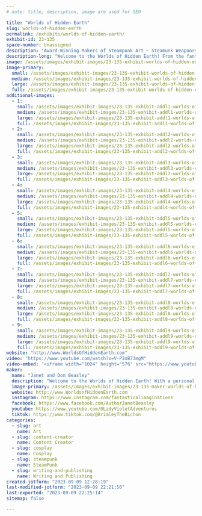 ```yaml
---
# note: title, description, image are used for SEO

title: "Worlds of Hidden Earth"
slug: worlds-of-hidden-earth
permalink: /exhibits/worlds-of-hidden-earth/
exhibit-id: 23-135
space-number: Unassigned
description: "Award-Winning Makers of Steampunk Art ~ Steamunk Weaponry ~ Fantastical AI ~ High Fantasy Adventures"
description-long: "Welcome to the Worlds of Hidden Earth! From the fantastical imaginations of Don and Janet, creative makers since the 1980s, comes a universe of new worlds chock full of treasures, surprises, and discoveries! You'll definitely want to add their exhibit to your must-see list! Feast your eyes on their amazing Award-winning Steampunk Artistry including 3D Steampunk Weaponry and Steampunk Armor, AI Fantasy Graphics all of which are emcompassed into their Epic High Fantasy Series: Worlds of Hidden Earth. Meet the amazing makers, Don and Janet, to get their autographs and/or take photos. From the Worlds of Hidden Earth Series prepare to meet n' greet - take photos - and get autographs from the author, Janet Beasley, the main character Iona the warrior queen, her sidekick Wiskee, and Sir Bwana from Book 7 Planet Fire. Balthazar's (award-winning) warrior armor will be on display too - another creative piece and character (an automaton, hand crafted by Don and Janet) from Book 7 Planet Fire! Don and Janet have collectively combined all of their award-winning talents as makers into a fantasical realm you have to experience to believe!    "
image: /assets/images/exhibit-images/23-135-exhibit-worlds-of-hidden-earth-banner-steampunk-wohe-large.jpg
image-primary: 
  small: /assets/images/exhibit-images/23-135-exhibit-worlds-of-hidden-earth-banner-steampunk-wohe-small.jpg
  medium: /assets/images/exhibit-images/23-135-exhibit-worlds-of-hidden-earth-banner-steampunk-wohe-medium.jpg
  large: /assets/images/exhibit-images/23-135-exhibit-worlds-of-hidden-earth-banner-steampunk-wohe-large.jpg
  full: /assets/images/exhibit-images/23-135-exhibit-worlds-of-hidden-earth-banner-steampunk-wohe-full.jpg
additional-images: 
  - 1:
    small: /assets/images/exhibit-images/23-135-exhibit-addl1-worlds-of-hidden-earth-00000-best-with-brimley-small.jpg
    medium: /assets/images/exhibit-images/23-135-exhibit-addl1-worlds-of-hidden-earth-00000-best-with-brimley-medium.jpg
    large: /assets/images/exhibit-images/23-135-exhibit-addl1-worlds-of-hidden-earth-00000-best-with-brimley-large.jpg
    full: /assets/images/exhibit-images/23-135-exhibit-addl1-worlds-of-hidden-earth-00000-best-with-brimley-full.jpg
  - 2:
    small: /assets/images/exhibit-images/23-135-exhibit-addl2-worlds-of-hidden-earth-balthazar-peoples-choice-1-small.jpg
    medium: /assets/images/exhibit-images/23-135-exhibit-addl2-worlds-of-hidden-earth-balthazar-peoples-choice-1-medium.jpg
    large: /assets/images/exhibit-images/23-135-exhibit-addl2-worlds-of-hidden-earth-balthazar-peoples-choice-1-large.jpg
    full: /assets/images/exhibit-images/23-135-exhibit-addl2-worlds-of-hidden-earth-balthazar-peoples-choice-1-full.jpg
  - 3:
    small: /assets/images/exhibit-images/23-135-exhibit-addl3-worlds-of-hidden-earth-balthazar-peoples-choice-2-small.jpg
    medium: /assets/images/exhibit-images/23-135-exhibit-addl3-worlds-of-hidden-earth-balthazar-peoples-choice-2-medium.jpg
    large: /assets/images/exhibit-images/23-135-exhibit-addl3-worlds-of-hidden-earth-balthazar-peoples-choice-2-large.jpg
    full: /assets/images/exhibit-images/23-135-exhibit-addl3-worlds-of-hidden-earth-balthazar-peoples-choice-2-full.jpg
  - 4:
    small: /assets/images/exhibit-images/23-135-exhibit-addl4-worlds-of-hidden-earth-orlandoweeklymadethetop167-small.jpg
    medium: /assets/images/exhibit-images/23-135-exhibit-addl4-worlds-of-hidden-earth-orlandoweeklymadethetop167-medium.jpg
    large: /assets/images/exhibit-images/23-135-exhibit-addl4-worlds-of-hidden-earth-orlandoweeklymadethetop167-large.jpg
    full: /assets/images/exhibit-images/23-135-exhibit-addl4-worlds-of-hidden-earth-orlandoweeklymadethetop167-full.jpg
  - 5:
    small: /assets/images/exhibit-images/23-135-exhibit-addl5-worlds-of-hidden-earth-taw-300pix-small.jpg
    medium: /assets/images/exhibit-images/23-135-exhibit-addl5-worlds-of-hidden-earth-taw-300pix-medium.jpg
    large: /assets/images/exhibit-images/23-135-exhibit-addl5-worlds-of-hidden-earth-taw-300pix-large.jpg
    full: /assets/images/exhibit-images/23-135-exhibit-addl5-worlds-of-hidden-earth-taw-300pix-full.jpg
  - 6:
    small: /assets/images/exhibit-images/23-135-exhibit-addl6-worlds-of-hidden-earth-tbotat-cover-300pix-small.jpg
    medium: /assets/images/exhibit-images/23-135-exhibit-addl6-worlds-of-hidden-earth-tbotat-cover-300pix-medium.jpg
    large: /assets/images/exhibit-images/23-135-exhibit-addl6-worlds-of-hidden-earth-tbotat-cover-300pix-large.jpg
    full: /assets/images/exhibit-images/23-135-exhibit-addl6-worlds-of-hidden-earth-tbotat-cover-300pix-full.jpg
  - 7:
    small: /assets/images/exhibit-images/23-135-exhibit-addl7-worlds-of-hidden-earth-wohe-color-black-1-small.png
    medium: /assets/images/exhibit-images/23-135-exhibit-addl7-worlds-of-hidden-earth-wohe-color-black-1-medium.png
    large: /assets/images/exhibit-images/23-135-exhibit-addl7-worlds-of-hidden-earth-wohe-color-black-1-large.png
    full: /assets/images/exhibit-images/23-135-exhibit-addl7-worlds-of-hidden-earth-wohe-color-black-1-full.png
  - 8:
    small: /assets/images/exhibit-images/23-135-exhibit-addl8-worlds-of-hidden-earth-wohe-color-black1-small.png
    medium: /assets/images/exhibit-images/23-135-exhibit-addl8-worlds-of-hidden-earth-wohe-color-black1-medium.png
    large: /assets/images/exhibit-images/23-135-exhibit-addl8-worlds-of-hidden-earth-wohe-color-black1-large.png
    full: /assets/images/exhibit-images/23-135-exhibit-addl8-worlds-of-hidden-earth-wohe-color-black1-full.png
  - 9:
    small: /assets/images/exhibit-images/23-135-exhibit-addl9-worlds-of-hidden-earth-44-wohefblogo-3529-small.png
    medium: /assets/images/exhibit-images/23-135-exhibit-addl9-worlds-of-hidden-earth-44-wohefblogo-3529-medium.png
    large: /assets/images/exhibit-images/23-135-exhibit-addl9-worlds-of-hidden-earth-44-wohefblogo-3529-large.png
    full: /assets/images/exhibit-images/23-135-exhibit-addl9-worlds-of-hidden-earth-44-wohefblogo-3529-full.png
website: "http://www.WorldsOfHiddenEarth.com"
video: "https://www.youtube.com/watch?v=V-PIoB73mgM"
video-embed: '<iframe width="1024" height="576" src="https://www.youtube.com/embed/V-PIoB73mgM?feature=oembed" frameborder="0" allow="accelerometer; autoplay; clipboard-write; encrypted-media; gyroscope; picture-in-picture; web-share" allowfullscreen title="CREATIVE FUND RAISER: Worlds of Hidden Earth Books~Movies~Mini Series"></iframe>'
maker: 
  name: "Janet and Don Beasley"
  description: "Welcome to the Worlds of Hidden Earth! With a personal inviation from Angel Studios to submit a professional short video for consideration of feature films and/or series - you're gonna wanna see this exhibit! Be transported into never-before-seen realms of creative genius and become an instant fan of this up and coming visually stunning universe! Makers Janet and Don are eclectic, award-winning artists who possess fantastical imaginations in the realms of making creative AI graphics, awe-inspiring steampunk weaponry, jaw-dropping steampunk artwork, and extremely creative authorship of a completed 8 novel high epic fantasy adventure that presents new worlds, cultures, and languages. Their steampunk art received People's Choice award twice at Orlando Museum of Art First Thursday events. The Beasleys have exhibited at Maker Faire Orlando in the past and have received many kudos and interest. (They chose to take a break from exhibiting to care for elderly parents) As returning exhibitors, this dynamic duo is upping their game! Once known as BeaslePunk, they are now known as Worlds of Hidden Earth. They've strategically expanded their unique maker abilities by incorporating their steampunk creations (weaponry, art, armor, and costuming) into their completed 8 novel series which is being presented for consideration by a professional guild to move forward into the production of either feature films or a series. Their certified therapy/service dog, Brimley, is also trained in agility and TV and film, and makes appearances as the popular dog character found in the Beasley's World's of Hidden Earth series. Janet appears as the artist and author of the series - of course wearing her steampunk best. Don appears as an artist and a popular steampunk adventure character, sir Bwana (complete with 10' wings) from Worlds of Hidden Earth Book 7 Planet Fire. Also from Book 7 Don and Janet's prize creation will be present...the amazing armor of the steampunk warrior, Balthazar. The Beasleys are the makers of all of their stunning costumes as well. In addition, the pinnacle appearance is made by the protagonist of the entire series, Iona - an Irish  warrior queen played by a local actress. The exhibit by this team is chock full of eye-candy and wonderment, and transports fans into multiple worlds beyond their wildest dreams."
  image-primary: /assets/images/exhibit-images/23-135-maker-worlds-of-hidden-earth-wohefblogo-medium.png
  website: http://www.WorldsofHiddenEarth.com
  instagram: https://www.instagram.com/fantasticalimaginations
  facebook: https://www.facebook.com/AuthorJanetBeasley
  youtube: https://www.youtube.com/@LadyVioletAdventures
  tiktok: https://www.tiktok.com/@BrimleyTheBichon
categories: 
  - slug: art
    name: Art
  - slug: content-creator
    name: Content Creator
  - slug: cosplay
    name: Cosplay
  - slug: steampunk
    name: SteamPunk
  - slug: writing-and-publishing
    name: Writing and Publishing
created-jotform: "2023-09-09 12:28:19"
last-modified-jotform: "2023-09-09 22:21:56"
last-exported: "2023-09-09 22:25:14"
sitemap: false

---
```

